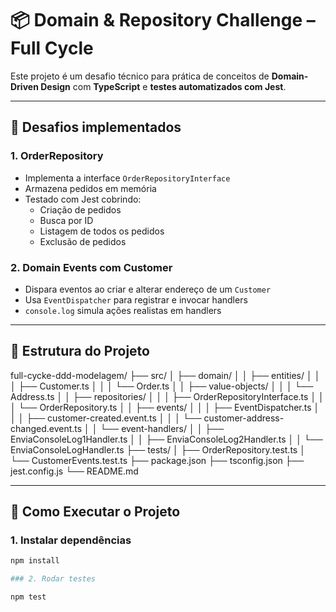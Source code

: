 # 📦 Domain & Repository Challenge – Full Cycle

Este projeto é um desafio técnico para prática de conceitos de **Domain-Driven Design** com **TypeScript** e **testes automatizados com Jest**.

---

## 🎯 Desafios implementados

### 1. OrderRepository

- Implementa a interface `OrderRepositoryInterface`
- Armazena pedidos em memória
- Testado com Jest cobrindo:
  - Criação de pedidos
  - Busca por ID
  - Listagem de todos os pedidos
  - Exclusão de pedidos

### 2. Domain Events com Customer

- Dispara eventos ao criar e alterar endereço de um `Customer`
- Usa `EventDispatcher` para registrar e invocar handlers
- `console.log` simula ações realistas em handlers

---

## 🧱 Estrutura do Projeto


full-cycke-ddd-modelagem/
├── src/
│   ├── domain/
│   │   ├── entities/
│   │   │   ├── Customer.ts
│   │   │   └── Order.ts
│   │   ├── value-objects/
│   │   │   └── Address.ts
│   │   ├── repositories/
│   │   │   ├── OrderRepositoryInterface.ts
│   │   │   └── OrderRepository.ts
│   │   ├── events/
│   │   │   ├── EventDispatcher.ts
│   │   │   ├── customer-created.event.ts
│   │   │   └── customer-address-changed.event.ts
│   │   └── event-handlers/
│   │       ├── EnviaConsoleLog1Handler.ts
│   │       ├── EnviaConsoleLog2Handler.ts
│   │       └── EnviaConsoleLogHandler.ts
├── tests/
│   ├── OrderRepository.test.ts
│   └── CustomerEvents.test.ts
├── package.json
├── tsconfig.json
├── jest.config.js
└── README.md


---

## 🚀 Como Executar o Projeto

### 1. Instalar dependências

```bash
npm install

### 2. Rodar testes

npm test
